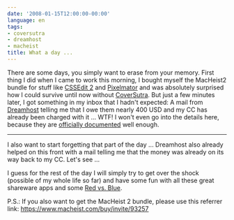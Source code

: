 ```yaml
---
date: '2008-01-15T12:00:00-00:00'
language: en
tags:
- coversutra
- dreamhost
- macheist
title: What a day ...
---
```



There are some days, you simply want to erase from your memory. First thing I did when I came to work this morning, I bought myself the MacHeist2 bundle for stuff like [CSSEdit 2](http://macrabbit.com/cssedit/) and [Pixelmator](http://pixelmator.com/) and was absolutely surprised how I could survive until now without [CoverSutra](http://coversutra.com/). But just a few minutes later, I got something in my inbox that I hadn't expected: A mail from [Dreamhost](http://dreamhost.com) telling me that I owe them nearly 400 USD and my CC has already been charged with it ... WTF! I won't even go into the details here, because they are [officially documented](http://www.dreamhoststatus.com/2008/01/15/billing-issues/) well enough.

-------------------------------

I also want to start forgetting that part of the day ... Dreamhost also already helped on this front with a mail telling me that the money was already on its way back to my CC. Let's see ... 

I guess for the rest of the day I will simply try to get over the shock (possible of my whole life so far) and have some fun with all these great shareware apps and some [Red vs. Blue](http://rvb.roosterteeth.com/ "Red vs. Blue &middot; News").

P.S.: If you also want to get the MacHeist 2 bundle, please use this referrer link: <https://www.macheist.com/buy/invite/93257>